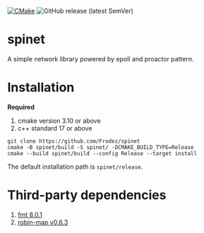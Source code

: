 [![CMake](https://github.com/Frodez/spinet/actions/workflows/cmake.yml/badge.svg)](https://github.com/Frodez/spinet/actions/workflows/cmake.yml)
![GitHub release (latest SemVer)](https://img.shields.io/github/v/release/Frodez/spinet)

# **spinet**

A simple network library powered by epoll and proactor pattern.

# **Installation**

**Required**  
1. cmake version 3.10 or above  
2. c++ standard 17 or above  

```
git clone https://github.com/Frodez/spinet
cmake -B spinet/build -S spinet/ -DCMAKE_BUILD_TYPE=Release
cmake --build spinet/build --config Release --target install
```

The default installation path is `spinet/release`.

# **Third-party dependencies**

1. [fmt 8.0.1](https://github.com/fmtlib/fmt/releases/tag/8.0.1)  
2. [robin-map v0.6.3](https://github.com/Tessil/robin-map/releases/tag/v0.6.3)  
